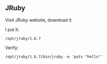## JRuby 

Visit JRuby website, download it.

I put it:

    /opt/jruby/1.6.7

Verify:

    /opt/jruby/1.6.7/bin/jruby -e 'puts "hello"'
